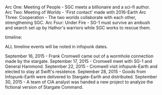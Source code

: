 



Arc One: Meeting of People - SGC meets a billionaire and a sci-fi author.
Arc Two: Meeting of Worlds - 'First contact' made with 2016-Earth
Arc Three: Cooperation - The two worlds collaborate with each other, strengthening SGC.
Arc Four: Under Fire - SG-1 must survive an ambush and search set up by Hathor's warriors while SGC works to rescue them.

timeline:

ALL timeline events will be noted in infopunk dates.

September 16, 2015 - Frank Cromwell came out of a wormhole connection made by the stargate.
September 17, 2015 - Cromwell meet with SG-1 and General Hammond.
September 22, 2015 - Cromwell visit infopunk-Earth and elected to stay at Swift's residence.
September 28, 2015 - Goods from Infopunk-Earth were delivered to Stargate-Earth and distributed.
September 30, 2015 - A team of CIA analyst was handed a new project to analyze the fictional version of Stargate Command.
